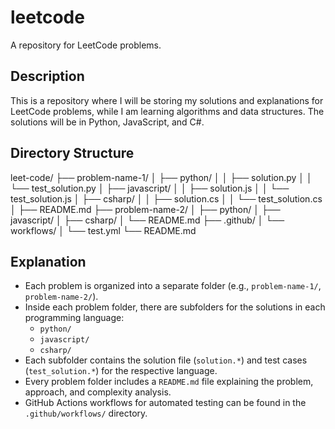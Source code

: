 # leetcode
A repository for LeetCode problems.

## Description
This is a repository where I will be storing my solutions and explanations for LeetCode problems, while I am learning algorithms and data structures. The solutions will be in Python, JavaScript, and C#.

## Directory Structure
leet-code/ ├── problem-name-1/ │ ├── python/ │ │ ├── solution.py │ │ └── test_solution.py │ ├── javascript/ │ │ ├── solution.js │ │ └── test_solution.js │ ├── csharp/ │ │ ├── solution.cs │ │ └── test_solution.cs │ ├── README.md ├── problem-name-2/ │ ├── python/ │ ├── javascript/ │ ├── csharp/ │ └── README.md ├── .github/ │ └── workflows/ │ └── test.yml └── README.md

## Explanation
- Each problem is organized into a separate folder (e.g., `problem-name-1/`, `problem-name-2/`).
- Inside each problem folder, there are subfolders for the solutions in each programming language:
  - `python/`
  - `javascript/`
  - `csharp/`
- Each subfolder contains the solution file (`solution.*`) and test cases (`test_solution.*`) for the respective language.
- Every problem folder includes a `README.md` file explaining the problem, approach, and complexity analysis.
- GitHub Actions workflows for automated testing can be found in the `.github/workflows/` directory.